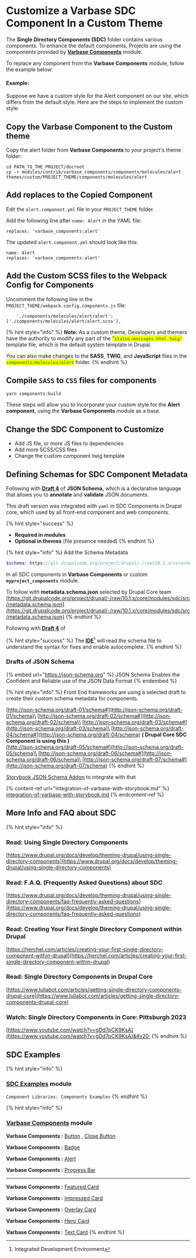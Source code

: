 # Customize a Varbase SDC Component In a Custom Theme

The **Single Directory Components (SDC)** folder contains various components. To enhance the default components, Projects are using the components provided by [**Varbase Components**](https://www.drupal.org/project/varbase\_components) module.

To replace any component from the **Varbase Components** module, follow the example below:

#### Example:

Suppose we have a custom style for the Alert component on our site, which differs from the default style. Here are the steps to implement the custom style:

## Copy the Varbase Component to the Custom theme

Copy the alert folder from **Varbase Components** to your project's theme folder:

```
cd PATH_TO_THE_PROJECT/docroot
cp -r modules/contrib/varbase_components/components/molecules/alert themes/custom/PROJECT_THEME/components/molecules/alert
```

## Add replaces to the Copied Component

Edit the `alert.component.yml` file in your `PROJECT_THEME` folder.&#x20;

Add the following line after `name: Alert` in the YAML file:

```
replaces: 'varbase_components:alert'
```

The updated `alert.component.yml` should look like this:

```
name: Alert
replaces: 'varbase_components:alert'
```

## Add the Custom SCSS files to the Webpack Config for Components

Uncomment the following line in the `PROJECT_THEME/webpack.config.components.js` file:

```
    './components/molecules/alert/alert': ['./components/molecules/alert/alert.scss'],
```

{% hint style="info" %}
**Note:** As a custom theme, Developers and themers have the authority to modify any part of the <mark style="color:green;">"</mark><mark style="color:green;">`status-messages.html.twig"`</mark> template file, which is the default system template in Drupal.&#x20;

You can also make changes to the **SASS**, **TWIG**, and **JavaScript** files in the <mark style="color:green;">`components/molecules/alert`</mark> folder.
{% endhint %}

## Compile `SASS` to `CSS` files for components

```
yarn components:build
```

These steps will allow you to incorporate your custom style for the **Alert component**, using the **Varbase Components** module as a base.

## Change the SDC Component to Customize

* Add JS file, or more JS files to dependencies
* Add more SCSS/CSS files
* Change the custom component twig template



## Defining Schemas for SDC Component Metadata

Following with [**Draft 4**](http://json-schema.org/draft-04/schema) of **JSON Schema,** which is a declarative language that allows you to **annotate** and **validate** JSON documents.

This draft version was integrated with `yaml` in SDC Components in Drupal core, which used by all front-end component and web components.

{% hint style="success" %}
* **Required in modules**
* **Optional in themes** (file presence needed)
{% endhint %}

{% hint style="info" %}
Add the Schema Metadata

```php
$schema: https://git.drupalcode.org/project/drupal/-/raw/10.1.x/core/modules/sdc/src/metadata.schema.json
```

In all SDC components in **Varbase Components** or custom **`myproject_components`** module.

To follow with **metadata.schema.json** selected by Drupal Core team [https://git.drupalcode.org/project/drupal/-/raw/10.1.x/core/modules/sdc/src/metadata.schema.json](https://git.drupalcode.org/project/drupal/-/raw/10.1.x/core/modules/sdc/src/metadata.schema.json)
{% endhint %}

Following with [**Draft 4**](http://json-schema.org/draft-04/schema) of&#x20;

{% hint style="success" %}
The [**IDE**](#user-content-fn-1)[^1] will read the schema file to understand the syntax for fixes and enable autocomplete.
{% endhint %}

### Drafts of JSON Schema

{% embed url="https://json-schema.org" %}
JSON Schema Enables the Confident and Reliable use of the JSON Data Format
{% endembed %}

{% hint style="info" %}
Front End frameworks are using a selected draft to create their custom schema metadata for components.

[http://json-schema.org/draft-01/schema#](http://json-schema.org/draft-01/schema)\
[http://json-schema.org/draft-02/schema#](http://json-schema.org/draft-02/schema)\
[http://json-schema.org/draft-03/schema#](http://json-schema.org/draft-03/schema)\
[http://json-schema.org/draft-04/schema#](http://json-schema.org/draft-04/schema) **( Drupal Core SDC Component is using this )**\
[http://json-schema.org/draft-05/schema#](http://json-schema.org/draft-05/schema)\
[http://json-schema.org/draft-06/schema#](http://json-schema.org/draft-06/schema)\
[http://json-schema.org/draft-07/schema#](http://json-schema.org/draft-07/schema)
{% endhint %}

[Storybook JSON Schema Addon](https://storybook.js.org/addons/@kickstartds/storybook-addon-jsonschema/) to integrate with that

{% content-ref url="integration-of-varbase-with-storybook.md" %}
[integration-of-varbase-with-storybook.md](integration-of-varbase-with-storybook.md)
{% endcontent-ref %}

## More Info and FAQ about SDC

{% hint style="info" %}
### **Read: Using Single Directory Components**

[https://www.drupal.org/docs/develop/theming-drupal/using-single-directory-components](https://www.drupal.org/docs/develop/theming-drupal/using-single-directory-components)



### **Read: F.A.Q. (Frequently Asked Questions) about SDC**

[https://www.drupal.org/docs/develop/theming-drupal/using-single-directory-components/faq-frequently-asked-questions](https://www.drupal.org/docs/develop/theming-drupal/using-single-directory-components/faq-frequently-asked-questions)



### **Read: Creating Your First Single Directory Component within Drupal**

[https://herchel.com/articles/creating-your-first-single-directory-component-within-drupal](https://herchel.com/articles/creating-your-first-single-directory-component-within-drupal)



### **Read: Single Directory Components in Drupal Core**

[https://www.lullabot.com/articles/getting-single-directory-components-drupal-core](https://www.lullabot.com/articles/getting-single-directory-components-drupal-core)



### **Watch: Single Directory Components in Core: Pittsburgh 2023**

[https://www.youtube.com/watch?v=gDd7pCK9KsA](https://www.youtube.com/watch?v=gDd7pCK9KsA)&#x20;
{% endhint %}

## SDC Examples <a href="#page-subtitle" id="page-subtitle"></a>

{% hint style="info" %}
### [SDC Examples](https://git.drupalcode.org/project/sdc\_examples/-/tree/1.x/components) module

`Component Libraries: Components Examples`
{% endhint %}

{% hint style="info" %}
### [**Varbase Components**](https://github.com/Vardot/varbase\_components/tree/2.0.x/components) **module**

**Varbase Components :** [Button](https://github.com/Vardot/varbase\_components/tree/2.0.x/components/atoms/button) , [Close Button](https://github.com/Vardot/varbase\_components/tree/2.0.x/components/atoms/close-button)

**Varbase Components :** [Badge](https://github.com/Vardot/varbase\_components/tree/2.0.x/components/atoms/badge)

**Varbase Components :** [Alert](https://github.com/Vardot/varbase\_components/tree/2.0.x/components/molecules/alert)

**Varbase Components :** [Progress Bar](https://github.com/Vardot/varbase\_components/tree/2.0.x/components/atoms/progress-bar)

***

**Varbase Components :** [Featured Card](https://github.com/Vardot/varbase\_components/tree/2.0.x/components/organisms/card-featured)

**Varbase Components :** [Impressed Card](https://github.com/Vardot/varbase\_components/tree/2.0.x/components/organisms/card-impressed)

**Varbase Components :** [Overlay Card](https://github.com/Vardot/varbase\_components/tree/2.0.x/components/organisms/card-overlay)

**Varbase Components :** [Hero Card](https://github.com/Vardot/varbase\_components/tree/2.0.x/components/organisms/card-hero)

**Varbase Components :** [Text Card](https://github.com/Vardot/varbase\_components/tree/2.0.x/components/organisms/card-text)
{% endhint %}







[^1]: Integrated Development Environment

